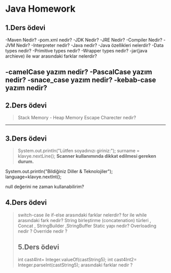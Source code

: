 # Java Homework
## 1.Ders ödevi
-Maven Nedir?
-pom.xml nedir?
-JDK Nedir?
-JRE Nedir?
-Compiler Nedir?
-JVM Nedir?
-Interpreter nedir?
-Java nedir?
-Java özellikleri nelerdir?
-Data types nedir?
-Primitive types nedir?
-Wrapper types nedir?
-jar(java archieve) ile war arasındaki farklar nelerdir?

-camelCase yazım nedir?
-PascalCase yazım nedir?
-snace_case yazım nedir?
-kebab-case yazım nedir?
---

## 2.Ders ödevi
> Stack Memory - Heap Memory
Escape Charecter nedir?
---

## 3.Ders ödevi



> System.out.println("Lütfen soyadınızı giriniz:");
> surname = klavye.nextLine();
**Scanner kullanımında dikkat edilmesi gereken durum.**

System.out.println("Bildiğiniz Diller & Teknolojiler");
language=klavye.nextInt();

null değerini ne zaman kullanabilirim?

## 4.Ders ödevi
>switch-case ile if-else arasındaki farklar nelerdir?
>for ile while arasındaki fark nedir?
> String birleştirme (concatenation) türleri , Concat , StringBuilder ,StringBuffer 
> Static yapı nedir?
> Overloading nedir ?
> Override nedir ?
> 
> 
> 
> ## 5.Ders ödevi
>  int cast4Int= Integer.valueOf(castString5);
>  int cast4Int2= Integer.parseInt(castString5); arasındaki farklar nedir ?
> 